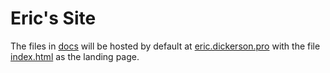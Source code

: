 # Eric's Site

The files in [docs](./docs) will be hosted by default at [eric.dickerson.pro](https://eric.dickerson.pro) with the file [index.html](./docs/index.html) as the landing page.